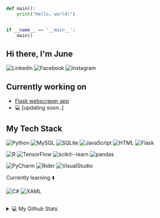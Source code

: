 ```python
def main():
    print("Hello, world!")


if __name__ == '__main__':
    main()
```
## Hi there, I'm June 
![Linkedin](https://img.shields.io/badge/linkedin-profile-black?style=flat-square&logo=linkedin&labelColor=blue&link=https%3A%2F%2Fwww.linkedin.com%2Fin%2Fjune-jie-ding%2F)
![Facebook](https://img.shields.io/badge/-%40JieDing-black?style=flat-square&logo=facebook&logoColor=white&link=https%3A%2F%2Fwww.facebook.com%2Fteiketsusama%2F)
![Instagram](https://img.shields.io/badge/-%40teiketsusama-black?style=flat-square&logo=instagram&logoColor=%23d62976&link=https%3A%2F%2Fwww.instagram.com%2Fteiketsusama%2F)

## Currently working on
- [Flask webscraper app](https://github.com/Teiketsusama/IndeedScraper)
-  💻 [updating soon..]

## My Tech Stack
![Python](https://img.shields.io/badge/-Python-black?style=flat-square&logo=python&logoColor=blue)
![MySQL](https://img.shields.io/badge/MySQL-gray?style=flat-square&logo=MySQL&logoColor=%23F29111&color=%2300758F)
![SQLite](https://img.shields.io/badge/SQLite-lightblue?style=flat-square&logo=SQLite&logoColor=blue)
![JavaScript](https://img.shields.io/badge/-JavaScript-%23FFCE5A?style=flat-square&logo=JavaScript&logoColor=000000)
![HTML](https://img.shields.io/badge/-HTML-%23E44D27?style=flat-square&logo=html5&logoColor=ffffff)
![Flask](https://img.shields.io/badge/Flask-%23eeeeee?style=flat-square&logo=Flask&logoColor=black)

![R](https://img.shields.io/badge/R-%23bcbcbc?style=flat-square&logo=r&logoColor=blue)
![TensorFlow](https://img.shields.io/badge/TensorFlow-%23eeeeee?style=flat-square&logo=tensorflow&logoColor=orange)
![scikit--learn](https://img.shields.io/badge/scikit--learn-%23f6b26b?style=flat-square&logo=scikitlearn&logoColor=%2372bcd4)
![pandas](https://img.shields.io/badge/pandas-%23f8f9fa?style=flat-square&logo=pandas&logoColor=%236f42c1)

![PyCharm](https://img.shields.io/badge/PyCharm-%23FCF84A?logo=pycharm&logoColor=%23000000&labelColor=%2321D789)
![Rider](https://img.shields.io/badge/Rider-%23fcb20f?logo=rider&logoColor=black&labelColor=%23de513e)
![VisualStudio](https://img.shields.io/badge/VisualStudio-%23ffffff?logo=visual%20studio&logoColor=purple)

Currently learning ⬇️

![C#](https://img.shields.io/badge/C%23-%23d0cecf?logo=csharp&logoColor=%23A179DC)
![XAML](https://img.shields.io/badge/XAML-%23d0cecf?logo=xaml&logoColor=blue)

## 
<details>

<summary>💻 My Github Stats</summary>

#### Most Used Languages
<img align="left" alt="Top Langs" src="https://github-readme-stats.vercel.app/api/top-langs/?username=teiketsusama&layout=compact&hide_title=true" />
    
</details>
